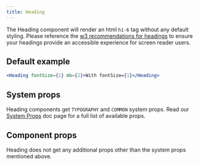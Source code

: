 ```yaml
---
title: Heading
---
```


The Heading component will render an html `h1-6` tag without any default styling. Please reference the [w3 recommendations for headings](https://www.w3.org/WAI/tutorials/page-structure/headings/) to ensure your headings provide an accessible experience for screen reader users.

## Default example
```jsx live
<Heading fontSize={1} mb={2}>With fontSize={1}</Heading>
```

## System props

Heading components get `TYPOGRAPHY` and `COMMON` system props. Read our [System Props](/components/system-props) doc page for a full list of available props.

## Component props

Heading does not get any additional props other than the system props mentioned above.
